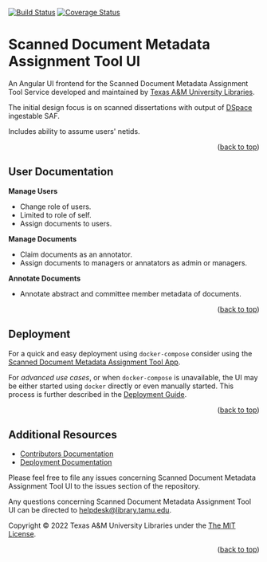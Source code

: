 <a name="readme-top"></a>
[![Build Status][build-badge]][build-status]
[![Coverage Status][coverage-badge]][coverage-status]

# Scanned Document Metadata Assignment Tool UI

An Angular UI frontend for the Scanned Document Metadata Assignment Tool Service developed and maintained by [Texas A&M University Libraries][tamu-library].

The initial design focus is on scanned dissertations with output of [DSpace][dspace-url] ingestable SAF.

Includes ability to assume users' netids.

<div align="right">(<a href="#readme-top">back to top</a>)</div>


## User Documentation

**Manage Users**
  - Change role of users.
  - Limited to role of self.
  - Assign documents to users.

**Manage Documents**

  - Claim documents as an annotator.
  - Assign documents to managers or annatators as admin or managers.

**Annotate Documents**

  - Annotate abstract and committee member metadata of documents.

<div align="right">(<a href="#readme-top">back to top</a>)</div>


## Deployment

For a quick and easy deployment using `docker-compose` consider using the [Scanned Document Metadata Assignment Tool App][app-repo].

For _advanced use cases_, or when `docker-compose` is unavailable, the UI may be either started using `docker` directly or even manually started.
This process is further described in the [Deployment Guide][deployment-guide].

<div align="right">(<a href="#readme-top">back to top</a>)</div>


## Additional Resources

- [Contributors Documentation][contribute-guide]
- [Deployment Documentation][deployment-guide]

Please feel free to file any issues concerning Scanned Document Metadata Assignment Tool UI to the issues section of the repository.

Any questions concerning Scanned Document Metadata Assignment Tool UI can be directed to helpdesk@library.tamu.edu.

Copyright © 2022 Texas A&M University Libraries under the [The MIT License][license].

<div align="right">(<a href="#readme-top">back to top</a>)</div>


<!-- LINKS -->
[build-status]: https://github.com/TAMULib/MagpieUI/actions?query=workflow%3ABuild
[build-badge]: https://github.com/TAMULib/MagpieUI/workflows/Build/badge.svg
[coverage-status]: https://coveralls.io/github/TAMULib/MagpieUI
[coverage-badge]: https://coveralls.io/repos/github/TAMULib/MagpieUI/badge.svg

[tamu-library]: http://library.tamu.edu
[app-repo]: https://github.com/TAMULib/Magpie
[dspace-url]: https://dspace.lyrasis.org/

[deployment-guide]: DEPLOYING.md
[contribute-guide]: CONTRIBUTING.md
[license]: LICENSE

